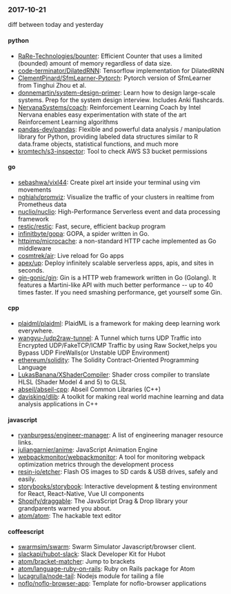 ### 2017-10-21
diff between today and yesterday

#### python
* [RaRe-Technologies/bounter](https://github.com/RaRe-Technologies/bounter): Efficient Counter that uses a limited (bounded) amount of memory regardless of data size.
* [code-terminator/DilatedRNN](https://github.com/code-terminator/DilatedRNN): Tensorflow implementation for DilatedRNN
* [ClementPinard/SfmLearner-Pytorch](https://github.com/ClementPinard/SfmLearner-Pytorch): Pytorch version of SfmLearner from Tinghui Zhou et al.
* [donnemartin/system-design-primer](https://github.com/donnemartin/system-design-primer): Learn how to design large-scale systems. Prep for the system design interview. Includes Anki flashcards.
* [NervanaSystems/coach](https://github.com/NervanaSystems/coach): Reinforcement Learning Coach by Intel Nervana enables easy experimentation with state of the art Reinforcement Learning algorithms
* [pandas-dev/pandas](https://github.com/pandas-dev/pandas): Flexible and powerful data analysis / manipulation library for Python, providing labeled data structures similar to R data.frame objects, statistical functions, and much more
* [kromtech/s3-inspector](https://github.com/kromtech/s3-inspector): Tool to check AWS S3 bucket permissions

#### go
* [sebashwa/vixl44](https://github.com/sebashwa/vixl44): Create pixel art inside your terminal using vim movements
* [nghialv/promviz](https://github.com/nghialv/promviz): Visualize the traffic of your clusters in realtime from Prometheus data
* [nuclio/nuclio](https://github.com/nuclio/nuclio): High-Performance Serverless event and data processing framework
* [restic/restic](https://github.com/restic/restic): Fast, secure, efficient backup program
* [infinitbyte/gopa](https://github.com/infinitbyte/gopa): GOPA, a spider written in Go.
* [httpimp/microcache](https://github.com/httpimp/microcache): a non-standard HTTP cache implemented as Go middleware
* [cosmtrek/air](https://github.com/cosmtrek/air):  Live reload for Go apps
* [apex/up](https://github.com/apex/up): Deploy infinitely scalable serverless apps, apis, and sites in seconds.
* [gin-gonic/gin](https://github.com/gin-gonic/gin): Gin is a HTTP web framework written in Go (Golang). It features a Martini-like API with much better performance -- up to 40 times faster. If you need smashing performance, get yourself some Gin.

#### cpp
* [plaidml/plaidml](https://github.com/plaidml/plaidml): PlaidML is a framework for making deep learning work everywhere.
* [wangyu-/udp2raw-tunnel](https://github.com/wangyu-/udp2raw-tunnel): A Tunnel which turns UDP Traffic into Encrypted UDP/FakeTCP/ICMP Traffic by using Raw Socket,helps you Bypass UDP FireWalls(or Unstable UDP Environment)
* [ethereum/solidity](https://github.com/ethereum/solidity): The Solidity Contract-Oriented Programming Language
* [LukasBanana/XShaderCompiler](https://github.com/LukasBanana/XShaderCompiler): Shader cross compiler to translate HLSL (Shader Model 4 and 5) to GLSL
* [abseil/abseil-cpp](https://github.com/abseil/abseil-cpp): Abseil Common Libraries (C++)
* [davisking/dlib](https://github.com/davisking/dlib): A toolkit for making real world machine learning and data analysis applications in C++

#### javascript
* [ryanburgess/engineer-manager](https://github.com/ryanburgess/engineer-manager): A list of engineering manager resource links.
* [juliangarnier/anime](https://github.com/juliangarnier/anime): JavaScript Animation Engine
* [webpackmonitor/webpackmonitor](https://github.com/webpackmonitor/webpackmonitor): A tool for monitoring webpack optimization metrics through the development process
* [resin-io/etcher](https://github.com/resin-io/etcher): Flash OS images to SD cards & USB drives, safely and easily.
* [storybooks/storybook](https://github.com/storybooks/storybook):  Interactive development & testing environment for React, React-Native, Vue UI components
* [Shopify/draggable](https://github.com/Shopify/draggable): The JavaScript Drag & Drop library your grandparents warned you about.
* [atom/atom](https://github.com/atom/atom): The hackable text editor

#### coffeescript
* [swarmsim/swarm](https://github.com/swarmsim/swarm): Swarm Simulator Javascript/browser client.
* [slackapi/hubot-slack](https://github.com/slackapi/hubot-slack): Slack Developer Kit for Hubot
* [atom/bracket-matcher](https://github.com/atom/bracket-matcher): Jump to brackets
* [atom/language-ruby-on-rails](https://github.com/atom/language-ruby-on-rails): Ruby on Rails package for Atom
* [lucagrulla/node-tail](https://github.com/lucagrulla/node-tail): Nodejs module for tailing a file
* [noflo/noflo-browser-app](https://github.com/noflo/noflo-browser-app): Template for noflo-browser applications
